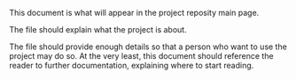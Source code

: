 This document is what will appear in the project reposity main page.

The file should explain what the project is about.

The file should provide enough details so that a person who want to use the project may do so. At the very least, this document should reference the reader to further documentation, explaining where to start reading.